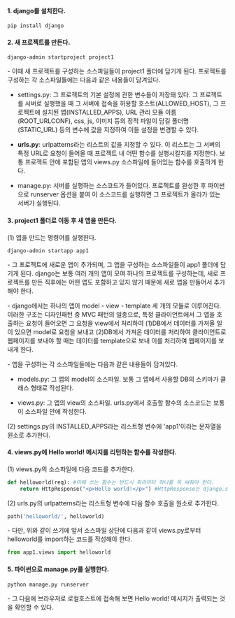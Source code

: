 #### 1. django를 설치한다.

```
pip install django
```

#### 2. 새 프로젝트를 만든다.

```
django-admin startproject project1
```

\- 이때 새 프로젝트를 구성하는 소스파일들이 project1 폴더에 담기게 된다. 프로젝트를 구성하는 각 소스파일들에는 다음과 같은 내용들이 담겨있다.

- settings.py: 그 프로젝트의 기본 설정에 관한 변수들이 저장돼 있다. 그 프로젝트를 서버로 실행했을 때 그 서버에 접속을 허용할 호스트(ALLOWED_HOST), 그 프로젝트에 설치된 앱(INSTALLED_APPS), URL 관리 모듈 이름(ROOT_URLCONF), css, js, 이미지 등의 정적 파일이 담길 폴더명(STATIC_URL) 등의 변수에 값을 지정하여 이들 설정을 변경할 수 있다.

- **urls.py**: urlpatterns라는 리스트의 값을 지정할 수 있다. 이 리스트는 그 서버의 특정 URL로 요청이 들어올 때 프로젝트 내 어떤 함수를 실행시킬지를 지정한다. 보통 프로젝트 안에 포함된 앱의 views.py 소스파일에 들어있는 함수를 호출하게 한다.

- manage.py: 서버를 실행하는 소스코드가 들어있다. 프로젝트를 완성한 후 파이썬으로 runserver 옵션을 붙여 이 소스코드를 실행하면 그 프로젝트가 올라가 있는 서버가 실행된다.


#### 3. project1 폴더로 이동 후 새 앱을 만든다.

(1) 앱을 만드는 명령어를 실행한다.

```
django-admin startapp app1
```

\- 그 프로젝트에 새로운 앱이 추가되며, 그 앱을 구성하는 소스파일들이 app1 폴더에 담기게 된다. django는 보통 여러 개의 앱이 모여 하나의 프로젝트를 구성하는데, 새로 프로젝트를 만든 직후에는 어떤 앱도 포함하고 있지 않기 때문에 새로 앱을 만들어서 추가해야 한다.

\- django에서는 하나의 앱이 model - view - template 세 개의 모듈로 이루어진다. 이러한 구조는 디자인패턴 중 MVC 패턴의 일종으로, 특정 클라이언트에서 그 앱을 호출하는 요청이 들어오면 그 요청을 view에서 처리하여 (1)DB에서 데이터를 가져올 일이 있으면 model로 요청을 보내고 (2)DB에서 가져온 데이터를 처리하여 클라이언트로 웹페이지를 보내야 할 때는 데이터를 template으로 보내 이를 처리하여 웹페이지를 보내게 한다.

\- 앱을 구성하는 각 소스파일들에는 다음과 같은 내용들이 담겨있다.

- models.py: 그 앱의 model의 소스파일. 보통 그 앱에서 사용할 DB의 스키마가 클래스 형태로 작성된다.

- views.py: 그 앱의 view의 소스파일. urls.py에서 호출할 함수의 소스코드는 보통 이 소스파일 안에 작성한다.


(2) settings.py의 INSTALLED_APPS라는 리스트형 변수에 'app1'이라는 문자열을 원소로 추가한다.


#### 4. views.py에 Hello world! 메시지를 리턴하는 함수를 작성한다.

(1) views.py의 소스파일에 다음 코드를 추가한다.

```python
def helloworld(req): #이때 쓰는 함수는 반드시 파라미터 하나를 꼭 써줘야 한다. 
    return HttpResponse("<p>Hello world!</p>") #HttpResponse는 django.shorcuts에서 import할 수 있다.
```


(2) urls.py의 urlpatterns라는 리스트형 변수에 다음 함수 호출을 원소로 추가한다.

```python
path('helloworld/', helloworld) 
```

\- 다만, 위와 같이 쓰기에 앞서 소스파일 상단에 다음과 같이 views.py로부터 helloworld를 import하는 코드를 작성해야 한다.

```python
from app1.views import helloworld
```



#### 5. 파이썬으로 manage.py를 실행한다.

```
python manage.py runserver
```

\- 그 다음에 브라우저로 로컬호스트에 접속해 보면 Hello world! 메시지가 출력되는 것을 확인할 수 있다.